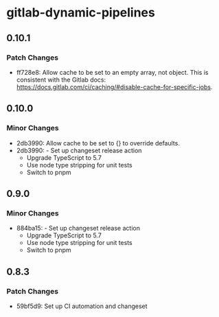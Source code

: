 # gitlab-dynamic-pipelines

## 0.10.1

### Patch Changes

- ff728e8: Allow cache to be set to an empty array, not object. This is consistent with the Gitlab docs: https://docs.gitlab.com/ci/caching/#disable-cache-for-specific-jobs.

## 0.10.0

### Minor Changes

- 2db3990: Allow cache to be set to {} to override defaults.
- 2db3990: - Set up changeset release action
  - Upgrade TypeScript to 5.7
  - Use node type stripping for unit tests
  - Switch to pnpm

## 0.9.0

### Minor Changes

- 884ba15: - Set up changeset release action
  - Upgrade TypeScript to 5.7
  - Use node type stripping for unit tests
  - Switch to pnpm

## 0.8.3

### Patch Changes

- 59bf5d9: Set up CI automation and changeset

